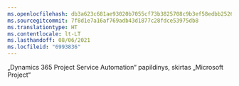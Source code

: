 ```yaml
---
ms.openlocfilehash: db3a623c681ae93020b7055cf73b3825708c9b3ef58edbb2526ec42955949d09
ms.sourcegitcommit: 7f8d1e7a16af769adb43d1877c28fdce53975db8
ms.translationtype: HT
ms.contentlocale: lt-LT
ms.lasthandoff: 08/06/2021
ms.locfileid: "6993836"
---
```

„Dynamics 365 Project Service Automation“ papildinys, skirtas „Microsoft Project“